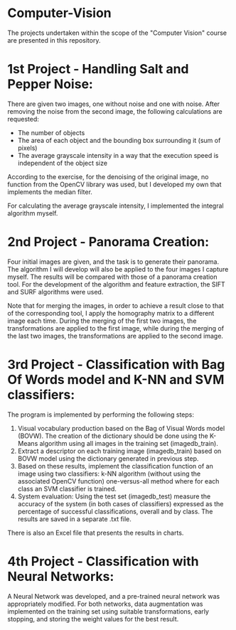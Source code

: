 # Computer-Vision

The projects undertaken within the scope of the "Computer Vision" course are presented in this repository.

# 1st Project - Handling Salt and Pepper Noise:

There are given two images, one without noise and one with noise. After removing the noise from the second image, the following calculations are requested:
- The number of objects 
- The area of each object and the bounding box surrounding it (sum of pixels)
- The average grayscale intensity in a way that the execution speed is independent of the object size

According to the exercise, for the denoising of the original image, no function from the OpenCV library was used, but I developed my own that implements the median filter.

For calculating the average grayscale intensity, I implemented the integral algorithm myself.

# 2nd Project - Panorama Creation:

Four initial images are given, and the task is to generate their panorama. The algorithm I will develop will also be applied to the four images I capture myself. The results will be compared with those of a panorama creation tool.
For the development of the algorithm and feature extraction, the SIFT and SURF algorithms were used.

Note that for merging the images, in order to achieve a result close to that of the corresponding tool, I apply the homography matrix to a different image each time. During the merging of the first two images, the transformations are applied to the first image, while during the merging of the last two images, the transformations are applied to the second image.


# 3rd Project - Classification with Bag Of Words model and K-NN and SVM classifiers:

The program is implemented by performing the following steps:
1) Visual vocabulary production based on the Bag of Visual Words model (BOVW). The creation of the dictionary should be done using the K-Means algorithm using all images in the training set (imagedb_train).
2) Extract a descriptor on each training image (imagedb_train) based on BOVW model using the dictionary generated in previous step.
3) Based on these results, implement the classification function of an image using two classifiers:
         k-NN algorithm (without using the associated OpenCV function) 
         one-versus-all method where for each class an SVM classifier is trained.
5) System evaluation: Using the test set (imagedb_test) measure the accuracy of the system (in both cases of classifiers) expressed as the percentage of successful classifications, overall and by class. The results are saved in a separate .txt file. 

There is also an Excel file that presents the results in charts.


# 4th Project - Classification with Neural Networks:

A Neural Network was developed, and a pre-trained neural network was appropriately modified.
For both networks, data augmentation was implemented on the training set using suitable transformations, early stopping, and storing the weight values for the best result.
